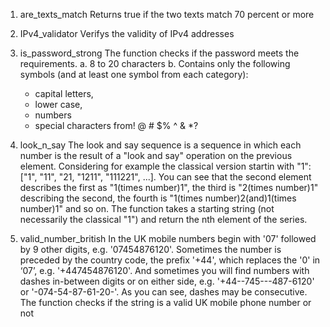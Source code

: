 1. are_texts_match
Returns true if the two texts match 70 percent or more

2. IPv4_validator
Verifys the validity of IPv4 addresses

3. is_password_strong
The function checks if the password meets the requirements.
  a. 8 to 20 characters
  b. Contains only the following symbols (and at least one symbol from each category):
      - capital letters,
      - lower case,
      - numbers
      - special characters from! @ # $% ^ & *?

4. look_n_say
The look and say sequence is a sequence in which each number is the result of a "look and say" operation on the previous element.
Considering for example the classical version startin with "1": ["1", "11", "21, "1211", "111221", ...]. You can see that the second element describes
the first as "1(times number)1", the third is "2(times number)1" describing the second, the fourth is "1(times number)2(and)1(times number)1" and so on.
The function takes a starting string (not necessarily the classical "1") and return the nth element of the series.

5. valid_number_british
In the UK mobile numbers begin with '07' followed by 9 other digits, e.g. '07454876120'.
Sometimes the number is preceded by the country code, the prefix '+44', which replaces the '0' in ‘07’, e.g. '+447454876120'.
And sometimes you will find numbers with dashes in-between digits or on either side, e.g. '+44--745---487-6120' or '-074-54-87-61-20-'. 
As you can see, dashes may be consecutive.
The function checks if the string is a valid UK mobile phone number or not
